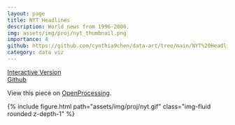 ```yaml
---
layout: page
title: NYT Headlines
description: World news from 1996-2006.
img: assets/img/proj/nyt_thumbnail.png
importance: 4
github: https://github.com/cynthia9chen/data-art/tree/main/NYT%20Headlines
category: data viz
---
```


<div class = "projheader">
    <div class="links"><a href='https://openprocessing.org/sketch/1866689' class="btn z-depth-0" role="button"> Interactive Version</a></div>
    <div class="links"><a href='https://github.com/cynthia9chen/data-art/tree/main/NYT%20Headlines' class="btn z-depth-0" role="button"> <i class="fab fa-github gh-icon"></i> Github</a></div>
</div>


View this piece on <a href="https://openprocessing.org/sketch/1866689">OpenProcessing</a>.


<div class="row justify-content-sm-center">
    <div class="col-sm-12 mt-3 mt-md-0">
        {% include figure.html path="assets/img/proj/nyt.gif" class="img-fluid rounded z-depth-1" %}
    </div>
</div>


